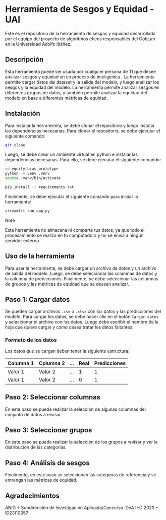 # Herramienta de Sesgos y Equidad - UAI


Este es el repositorio de la herramienta de sesgos y equidad desarrollada por el equipo del proyecto de algoritmos éticos responsables del GobLab en la Universidad Adolfo Ibáñez.

## Descripción

Esta herramienta puede ser usada por cualquier persona de TI que desee analizar sesgos y equidad en un proceso de inteligenica . La herramienta permite cargar datos del dataset y la salida del modelo, y luego analizar los sesgos y la equidad del modelo. La herramienta permite analizar sesgos en diferentes grupos de datos, y también permite analizar la equidad del modelo en base a diferentes métricas de equidad.

## Instalación

Para instalar la herramienta, se debe clonar el repositorio y luego instalar las dependencias necesarias. Para clonar el repositorio, se debe ejecutar el siguiente comando:

```bash
git clone 

```

Luego, se debe crear un ambiente virtual en python e instalar las dependencias necesarias. Para ello, se debe ejecutar el siguiente comando:

```bash
cd equity_bias_prototype
python -m venv .venv
source .venv/bin/activate

pip install -r requirements.txt
```
Finalmente, se debe ejecutar el siguiente comando para iniciar la herramienta:

```bash
streamlit run app.py
```

>[!NOTE]
>
>Esta herramienta no almacena ni comparte tus datos, ya que todo el procesamiento se realiza en tu computadora y no se envía a ningún servidor externo.


## Uso de la herramienta

Para usar la herramienta, se debe cargar un archivo de datos y un archivo de salida del modelo. Luego, se debe seleccionar las columnas de datos y la columna de predicciones. Finalmente, se debe seleccionar las columnas de grupos y las métricas de equidad que se desean analizar.

## Paso 1: Cargar datos

Se pueden cargar archivos `.csv` o `.xlsx` con los datos y las predicciones del modelo. Para cargar los datos, se debe hacer clic en el botón `Cargar datos` y seleccionar el archivo con los datos. Luego debe escribir el nombre de la hoja que quiere cargar y como desea tratar los datos faltantes.

### Formato de los datos
Los datos que se cargan deben tener la siguiente estructura:

| Columna 1 | Columna 2 | ... | Real | Predicciones |
|---|---|---|---|---|
| Valor 1 | Valor 2 | ... | 1 | 1 |
| Valor 1 | Valor 2 | ... | 0 | 1 |

## Paso 2: Seleccionar columnas

En este paso se puede realizar la selección de algunas columnas del conjunto de datos a revisar.

## Paso 3: Seleccionar grupos

En este paso se puede realizar la selección de los grupos a revisar y ver la distribución de las categorías.

## Paso 4: Análisis de sesgos

Finalmente, en este paso se seleccionan las categorías de referencia y se entrengan las métricas de equidad.

## Agradecimientos

ANID + Subdirección de Investigación Aplicada/Concurso IDeA I+D 2023 + ID23I10357